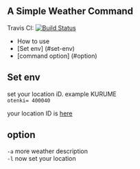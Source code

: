 ## A Simple Weather Command



Travis CI: [![Build Status](https://travis-ci.org/jon20/Weather-Command.svg?branch=master)](https://travis-ci.org/jon20/Weather-Command)

- How to use
 - [Set env] (#set-env)
 - [command option] (#option)



## Set env
 set your location iD. example KURUME  
 `otenki= 400040`  
 
 your location ID is [here](http://weather.livedoor.com/)
 
 
## option
 `-a` more weather description  
  `-l`  now set your location
